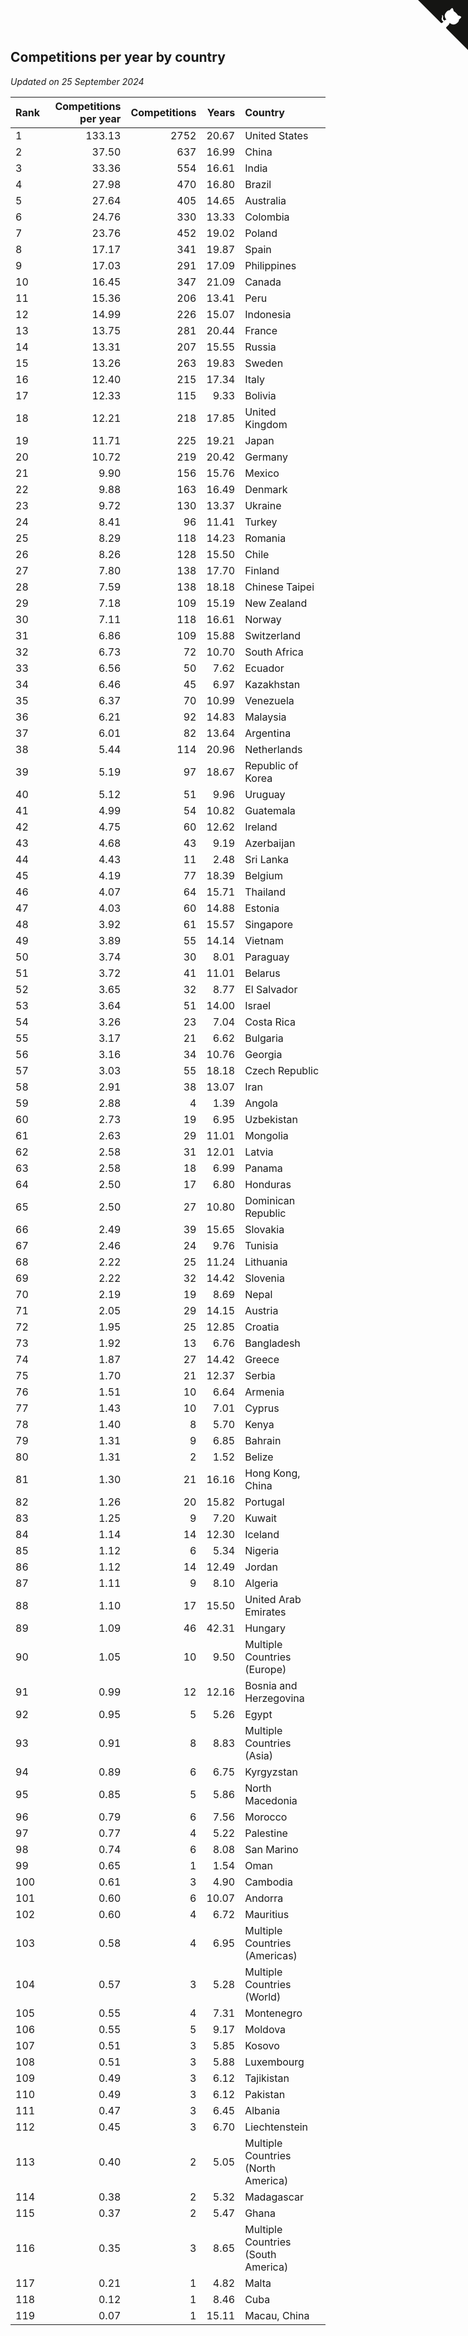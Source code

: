 ## Competitions per year by country

*Updated on 25 September 2024*

| Rank | Competitions per year | Competitions | Years | Country |
| :--- | ---: | ---: | ---: | :--- |
| 1 | 133.13 | 2752 | 20.67 | United States |
| 2 | 37.50 | 637 | 16.99 | China |
| 3 | 33.36 | 554 | 16.61 | India |
| 4 | 27.98 | 470 | 16.80 | Brazil |
| 5 | 27.64 | 405 | 14.65 | Australia |
| 6 | 24.76 | 330 | 13.33 | Colombia |
| 7 | 23.76 | 452 | 19.02 | Poland |
| 8 | 17.17 | 341 | 19.87 | Spain |
| 9 | 17.03 | 291 | 17.09 | Philippines |
| 10 | 16.45 | 347 | 21.09 | Canada |
| 11 | 15.36 | 206 | 13.41 | Peru |
| 12 | 14.99 | 226 | 15.07 | Indonesia |
| 13 | 13.75 | 281 | 20.44 | France |
| 14 | 13.31 | 207 | 15.55 | Russia |
| 15 | 13.26 | 263 | 19.83 | Sweden |
| 16 | 12.40 | 215 | 17.34 | Italy |
| 17 | 12.33 | 115 | 9.33 | Bolivia |
| 18 | 12.21 | 218 | 17.85 | United Kingdom |
| 19 | 11.71 | 225 | 19.21 | Japan |
| 20 | 10.72 | 219 | 20.42 | Germany |
| 21 | 9.90 | 156 | 15.76 | Mexico |
| 22 | 9.88 | 163 | 16.49 | Denmark |
| 23 | 9.72 | 130 | 13.37 | Ukraine |
| 24 | 8.41 | 96 | 11.41 | Turkey |
| 25 | 8.29 | 118 | 14.23 | Romania |
| 26 | 8.26 | 128 | 15.50 | Chile |
| 27 | 7.80 | 138 | 17.70 | Finland |
| 28 | 7.59 | 138 | 18.18 | Chinese Taipei |
| 29 | 7.18 | 109 | 15.19 | New Zealand |
| 30 | 7.11 | 118 | 16.61 | Norway |
| 31 | 6.86 | 109 | 15.88 | Switzerland |
| 32 | 6.73 | 72 | 10.70 | South Africa |
| 33 | 6.56 | 50 | 7.62 | Ecuador |
| 34 | 6.46 | 45 | 6.97 | Kazakhstan |
| 35 | 6.37 | 70 | 10.99 | Venezuela |
| 36 | 6.21 | 92 | 14.83 | Malaysia |
| 37 | 6.01 | 82 | 13.64 | Argentina |
| 38 | 5.44 | 114 | 20.96 | Netherlands |
| 39 | 5.19 | 97 | 18.67 | Republic of Korea |
| 40 | 5.12 | 51 | 9.96 | Uruguay |
| 41 | 4.99 | 54 | 10.82 | Guatemala |
| 42 | 4.75 | 60 | 12.62 | Ireland |
| 43 | 4.68 | 43 | 9.19 | Azerbaijan |
| 44 | 4.43 | 11 | 2.48 | Sri Lanka |
| 45 | 4.19 | 77 | 18.39 | Belgium |
| 46 | 4.07 | 64 | 15.71 | Thailand |
| 47 | 4.03 | 60 | 14.88 | Estonia |
| 48 | 3.92 | 61 | 15.57 | Singapore |
| 49 | 3.89 | 55 | 14.14 | Vietnam |
| 50 | 3.74 | 30 | 8.01 | Paraguay |
| 51 | 3.72 | 41 | 11.01 | Belarus |
| 52 | 3.65 | 32 | 8.77 | El Salvador |
| 53 | 3.64 | 51 | 14.00 | Israel |
| 54 | 3.26 | 23 | 7.04 | Costa Rica |
| 55 | 3.17 | 21 | 6.62 | Bulgaria |
| 56 | 3.16 | 34 | 10.76 | Georgia |
| 57 | 3.03 | 55 | 18.18 | Czech Republic |
| 58 | 2.91 | 38 | 13.07 | Iran |
| 59 | 2.88 | 4 | 1.39 | Angola |
| 60 | 2.73 | 19 | 6.95 | Uzbekistan |
| 61 | 2.63 | 29 | 11.01 | Mongolia |
| 62 | 2.58 | 31 | 12.01 | Latvia |
| 63 | 2.58 | 18 | 6.99 | Panama |
| 64 | 2.50 | 17 | 6.80 | Honduras |
| 65 | 2.50 | 27 | 10.80 | Dominican Republic |
| 66 | 2.49 | 39 | 15.65 | Slovakia |
| 67 | 2.46 | 24 | 9.76 | Tunisia |
| 68 | 2.22 | 25 | 11.24 | Lithuania |
| 69 | 2.22 | 32 | 14.42 | Slovenia |
| 70 | 2.19 | 19 | 8.69 | Nepal |
| 71 | 2.05 | 29 | 14.15 | Austria |
| 72 | 1.95 | 25 | 12.85 | Croatia |
| 73 | 1.92 | 13 | 6.76 | Bangladesh |
| 74 | 1.87 | 27 | 14.42 | Greece |
| 75 | 1.70 | 21 | 12.37 | Serbia |
| 76 | 1.51 | 10 | 6.64 | Armenia |
| 77 | 1.43 | 10 | 7.01 | Cyprus |
| 78 | 1.40 | 8 | 5.70 | Kenya |
| 79 | 1.31 | 9 | 6.85 | Bahrain |
| 80 | 1.31 | 2 | 1.52 | Belize |
| 81 | 1.30 | 21 | 16.16 | Hong Kong, China |
| 82 | 1.26 | 20 | 15.82 | Portugal |
| 83 | 1.25 | 9 | 7.20 | Kuwait |
| 84 | 1.14 | 14 | 12.30 | Iceland |
| 85 | 1.12 | 6 | 5.34 | Nigeria |
| 86 | 1.12 | 14 | 12.49 | Jordan |
| 87 | 1.11 | 9 | 8.10 | Algeria |
| 88 | 1.10 | 17 | 15.50 | United Arab Emirates |
| 89 | 1.09 | 46 | 42.31 | Hungary |
| 90 | 1.05 | 10 | 9.50 | Multiple Countries (Europe) |
| 91 | 0.99 | 12 | 12.16 | Bosnia and Herzegovina |
| 92 | 0.95 | 5 | 5.26 | Egypt |
| 93 | 0.91 | 8 | 8.83 | Multiple Countries (Asia) |
| 94 | 0.89 | 6 | 6.75 | Kyrgyzstan |
| 95 | 0.85 | 5 | 5.86 | North Macedonia |
| 96 | 0.79 | 6 | 7.56 | Morocco |
| 97 | 0.77 | 4 | 5.22 | Palestine |
| 98 | 0.74 | 6 | 8.08 | San Marino |
| 99 | 0.65 | 1 | 1.54 | Oman |
| 100 | 0.61 | 3 | 4.90 | Cambodia |
| 101 | 0.60 | 6 | 10.07 | Andorra |
| 102 | 0.60 | 4 | 6.72 | Mauritius |
| 103 | 0.58 | 4 | 6.95 | Multiple Countries (Americas) |
| 104 | 0.57 | 3 | 5.28 | Multiple Countries (World) |
| 105 | 0.55 | 4 | 7.31 | Montenegro |
| 106 | 0.55 | 5 | 9.17 | Moldova |
| 107 | 0.51 | 3 | 5.85 | Kosovo |
| 108 | 0.51 | 3 | 5.88 | Luxembourg |
| 109 | 0.49 | 3 | 6.12 | Tajikistan |
| 110 | 0.49 | 3 | 6.12 | Pakistan |
| 111 | 0.47 | 3 | 6.45 | Albania |
| 112 | 0.45 | 3 | 6.70 | Liechtenstein |
| 113 | 0.40 | 2 | 5.05 | Multiple Countries (North America) |
| 114 | 0.38 | 2 | 5.32 | Madagascar |
| 115 | 0.37 | 2 | 5.47 | Ghana |
| 116 | 0.35 | 3 | 8.65 | Multiple Countries (South America) |
| 117 | 0.21 | 1 | 4.82 | Malta |
| 118 | 0.12 | 1 | 8.46 | Cuba |
| 119 | 0.07 | 1 | 15.11 | Macau, China |


<a href="https://github.com/JustinTimeCuber/wca_statistics" class="github-corner" aria-label="View source on Github"><svg width="80" height="80" viewBox="0 0 250 250" style="fill:#151513; color:#fff; position: absolute; top: 0; border: 0; right: 0;" aria-hidden="true"><path d="M0,0 L115,115 L130,115 L142,142 L250,250 L250,0 Z"></path><path d="M128.3,109.0 C113.8,99.7 119.0,89.6 119.0,89.6 C122.0,82.7 120.5,78.6 120.5,78.6 C119.2,72.0 123.4,76.3 123.4,76.3 C127.3,80.9 125.5,87.3 125.5,87.3 C122.9,97.6 130.6,101.9 134.4,103.2" fill="currentColor" style="transform-origin: 130px 106px;" class="octo-arm"></path><path d="M115.0,115.0 C114.9,115.1 118.7,116.5 119.8,115.4 L133.7,101.6 C136.9,99.2 139.9,98.4 142.2,98.6 C133.8,88.0 127.5,74.4 143.8,58.0 C148.5,53.4 154.0,51.2 159.7,51.0 C160.3,49.4 163.2,43.6 171.4,40.1 C171.4,40.1 176.1,42.5 178.8,56.2 C183.1,58.6 187.2,61.8 190.9,65.4 C194.5,69.0 197.7,73.2 200.1,77.6 C213.8,80.2 216.3,84.9 216.3,84.9 C212.7,93.1 206.9,96.0 205.4,96.6 C205.1,102.4 203.0,107.8 198.3,112.5 C181.9,128.9 168.3,122.5 157.7,114.1 C157.9,116.9 156.7,120.9 152.7,124.9 L141.0,136.5 C139.8,137.7 141.6,141.9 141.8,141.8 Z" fill="currentColor" class="octo-body"></path></svg></a><style>.github-corner:hover .octo-arm{animation:octocat-wave 560ms ease-in-out}@keyframes octocat-wave{0%,100%{transform:rotate(0)}20%,60%{transform:rotate(-25deg)}40%,80%{transform:rotate(10deg)}}@media (max-width:500px){.github-corner:hover .octo-arm{animation:none}.github-corner .octo-arm{animation:octocat-wave 560ms ease-in-out}}</style>
